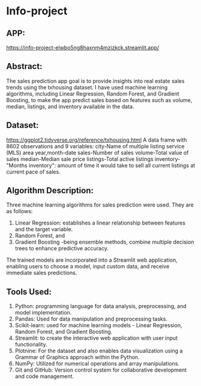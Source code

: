 # Info-project

## APP:
https://info-project-elwbo5ng8haxnm4mzjzkck.streamlit.app/


## Abstract:
The sales prediction app goal is to provide insights into real estate sales trends using the txhousing dataset. I have used machine learning algorithms, including Linear Regression, Random Forest, and Gradient Boosting, to make the app predict sales based on features such as volume, median, listings, and inventory available in the data.

## Dataset:
https://ggplot2.tidyverse.org/reference/txhousing.html
A data frame with 8602 observations and 9 variables:
city-Name of multiple listing service (MLS) area
year,month-date
sales-Number of sales
volume-Total value of sales
median-Median sale price
listings-Total active listings
inventory-"Months inventory": amount of time it would take to sell all current listings at current pace of sales.

## Algorithm Description:
Three machine learning algorithms for sales prediction were used. They are as follows:
1. Linear Regression: establishes a linear relationship between features and the target variable.
2. Random Forest, and
3. Gradient Boosting -being ensemble methods, combine multiple decision trees to enhance predictive accuracy.

The trained models are incorporated into a Streamlit web application, enabling users to choose a model, input custom data, and receive immediate sales predictions.

## Tools Used:

1. Python: programming language for data analysis, preprocessing, and model implementation.
2. Pandas: Used for data manipulation and preprocessing tasks.
3. Scikit-learn: used for machine learning models - Linear Regression, Random Forest, and Gradient Boosting.
4. Streamlit: to create the interactive web application with user input functionality.
5. Plotnine: For the dataset and also enables data visualization using a Grammar of Graphics approach within the Python.
6. NumPy: Utilized for numerical operations and array manipulations.
7. Git and GitHub: Version control system for collaborative development and code management.
